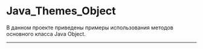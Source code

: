 # Java_Themes_Object

В данном проекте приведены примеры использования методов основного класса Java Object.
_ _ _ _ _ 

